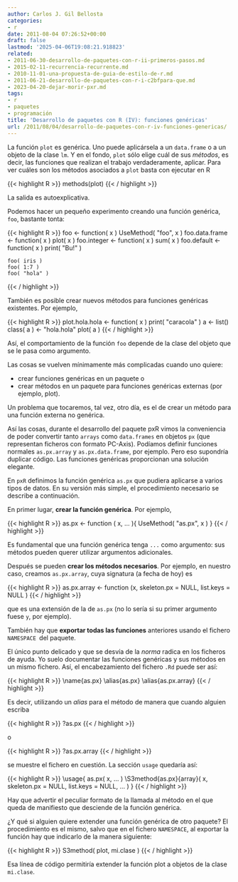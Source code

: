 ```yaml
---
author: Carlos J. Gil Bellosta
categories:
- r
date: 2011-08-04 07:26:52+00:00
draft: false
lastmod: '2025-04-06T19:08:21.918823'
related:
- 2011-06-30-desarrollo-de-paquetes-con-r-ii-primeros-pasos.md
- 2015-02-11-recurrencia-recurrente.md
- 2010-11-01-una-propuesta-de-guia-de-estilo-de-r.md
- 2011-06-21-desarrollo-de-paquetes-con-r-i-c2bfpara-que.md
- 2023-04-20-dejar-morir-pxr.md
tags:
- r
- paquetes
- programación
title: 'Desarrollo de paquetes con R (IV): funciones genéricas'
url: /2011/08/04/desarrollo-de-paquetes-con-r-iv-funciones-genericas/
---
```


La función `plot` es genérica. Uno puede aplicársela a un `data.frame` o a un objeto de la clase `lm`. Y en el fondo, `plot` sólo elige cuál de sus _métodos_, es decir, las funciones que realizan el trabajo verdaderamente, aplicar. Para ver cuáles son los métodos asociados a `plot` basta con ejecutar en R







{{< highlight R >}}
methods(plot)
{{< / highlight >}}







La salida es autoexplicativa.

Podemos hacer un pequeño experimento creando una función genérica, `foo`, bastante tonta:







{{< highlight R >}}
    foo <- function( x ) UseMethod( "foo", x )
    foo.data.frame <- function( x ) plot( x )
    foo.integer <- function( x ) sum( x )
    foo.default <- function( x ) print( "Bu!" )

    foo( iris )
    foo( 1:7 )
    foo( "hola" )
{{< / highlight >}}







También es posible crear nuevos métodos para funciones genéricas existentes. Por ejemplo,







{{< highlight R >}}
plot.hola.hola <- function( x ) print( "caracola" )
a <- list()
class( a ) <- "hola.hola"
plot( a )
{{< / highlight >}}







Así, el comportamiento de la función `foo` depende de la clase del objeto que se le pasa como argumento.

Las cosas se vuelven mínimamente más complicadas cuando uno quiere:



* crear funciones genéricas en un paquete o
* crear métodos en un paquete para funciones genéricas externas (por ejemplo, plot).

Un problema que tocaremos, tal vez, otro día, es el de crear un método para una función externa no genérica.

Así las cosas, durante el desarrollo del paquete pxR vimos la conveniencia de poder convertir tanto `arrays` como `data.frames` en objetos `px` (que representan ficheros con formato PC-Axis). Podíamos definir funciones normales `as.px.array` y `as.px.data.frame`, por ejemplo. Pero eso supondría duplicar código. Las funciones genéricas proporcionan una solución elegante.

En `pxR` definimos la función genérica `as.px` que pudiera aplicarse a varios tipos de datos. En su versión más simple, el procedimiento necesario se describe a continuación.

En primer lugar, **crear la función genérica**. Por ejemplo,







{{< highlight R >}}
as.px <- function ( x, ... ){
    UseMethod( "as.px", x )
}
{{< / highlight >}}







Es fundamental que una función genérica tenga `...` como argumento: sus métodos pueden querer utilizar argumentos adicionales.

Después se pueden **crear los métodos necesarios**. Por ejemplo, en nuestro caso, creamos `as.px.array`, cuya signatura (a fecha de hoy) es







{{< highlight R >}}
as.px.array  <- function (x, skeleton.px = NULL, list.keys = NULL  )
{{< / highlight >}}







que es una extensión de la de `as.px` (no lo sería si su primer argumento fuese `y`, por ejemplo).

También hay que **exportar todas las funciones** anteriores usando el fichero `NAMESPACE `del paquete.

El único punto delicado y que se desvía de la _norma_ radica en los ficheros de ayuda. Yo suelo documentar las funciones genéricas y sus métodos en un mismo fichero. Así, el encabezamiento del fichero `.Rd` puede ser así:









{{< highlight R >}}
\name{as.px}
\alias{as.px}
\alias{as.px.array}
{{< / highlight >}}



Es decir, utilizando un _alias_ para el método de manera que cuando alguien escriba







{{< highlight R >}}
?as.px
{{< / highlight >}}







o







{{< highlight R >}}
?as.px.array
{{< / highlight >}}







se muestre el fichero en cuestión. La sección `usage` quedaría así:







{{< highlight R >}}
\usage{
as.px( x, ... )
\S3method{as.px}{array}( x, skeleton.px = NULL, list.keys = NULL, ... )
}
{{< / highlight >}}







Hay que advertir el peculiar formato de la llamada al método en el que queda de manifiesto que desciende de la función genérica.

¿Y qué si alguien quiere extender una función genérica de otro paquete? El procedimiento es el mismo, salvo que en el fichero `NAMESPACE`, al exportar la función hay que indicarlo de la manera siguiente:







{{< highlight R >}}
S3method( plot, mi.clase )
{{< / highlight >}}







Esa línea de código permitiría extender la función plot a objetos de la clase `mi.clase`.